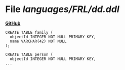 # File _languages/FRL/dd.ddl_
**[GitHub](https://github.com/softlang/yas/blob/master/languages/FRL/dd.ddl)**
```
CREATE TABLE family (
  objectId INTEGER NOT NULL PRIMARY KEY,
  name VARCHAR(42) NOT NULL
);

CREATE TABLE person (
  objectId INTEGER NOT NULL PRIMARY KEY,
...
```
